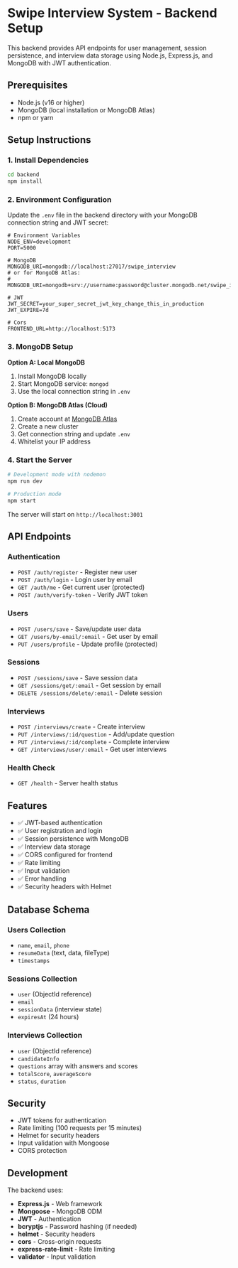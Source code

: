 # Swipe Interview System - Backend Setup

This backend provides API endpoints for user management, session persistence, and interview data storage using Node.js, Express.js, and MongoDB with JWT authentication.

## Prerequisites

- Node.js (v16 or higher)
- MongoDB (local installation or MongoDB Atlas)
- npm or yarn

## Setup Instructions

### 1. Install Dependencies

```bash
cd backend
npm install
```

### 2. Environment Configuration

Update the `.env` file in the backend directory with your MongoDB connection string and JWT secret:

```env
# Environment Variables
NODE_ENV=development
PORT=5000

# MongoDB
MONGODB_URI=mongodb://localhost:27017/swipe_interview
# or for MongoDB Atlas:
# MONGODB_URI=mongodb+srv://username:password@cluster.mongodb.net/swipe_interview

# JWT
JWT_SECRET=your_super_secret_jwt_key_change_this_in_production
JWT_EXPIRE=7d

# Cors
FRONTEND_URL=http://localhost:5173
```

### 3. MongoDB Setup

**Option A: Local MongoDB**
1. Install MongoDB locally
2. Start MongoDB service: `mongod`
3. Use the local connection string in `.env`

**Option B: MongoDB Atlas (Cloud)**
1. Create account at [MongoDB Atlas](https://www.mongodb.com/atlas)
2. Create a new cluster
3. Get connection string and update `.env`
4. Whitelist your IP address

### 4. Start the Server

```bash
# Development mode with nodemon
npm run dev

# Production mode
npm start
```

The server will start on `http://localhost:3001`

## API Endpoints

### Authentication
- `POST /auth/register` - Register new user
- `POST /auth/login` - Login user by email
- `GET /auth/me` - Get current user (protected)
- `POST /auth/verify-token` - Verify JWT token

### Users
- `POST /users/save` - Save/update user data
- `GET /users/by-email/:email` - Get user by email
- `PUT /users/profile` - Update profile (protected)

### Sessions
- `POST /sessions/save` - Save session data
- `GET /sessions/get/:email` - Get session by email
- `DELETE /sessions/delete/:email` - Delete session

### Interviews
- `POST /interviews/create` - Create interview
- `PUT /interviews/:id/question` - Add/update question
- `PUT /interviews/:id/complete` - Complete interview
- `GET /interviews/user/:email` - Get user interviews

### Health Check
- `GET /health` - Server health status

## Features

- ✅ JWT-based authentication
- ✅ User registration and login
- ✅ Session persistence with MongoDB
- ✅ Interview data storage
- ✅ CORS configured for frontend
- ✅ Rate limiting
- ✅ Input validation
- ✅ Error handling
- ✅ Security headers with Helmet

## Database Schema

### Users Collection
- `name`, `email`, `phone`
- `resumeData` (text, data, fileType)
- `timestamps`

### Sessions Collection
- `user` (ObjectId reference)
- `email`
- `sessionData` (interview state)
- `expiresAt` (24 hours)

### Interviews Collection
- `user` (ObjectId reference)
- `candidateInfo`
- `questions` array with answers and scores
- `totalScore`, `averageScore`
- `status`, `duration`

## Security

- JWT tokens for authentication
- Rate limiting (100 requests per 15 minutes)
- Helmet for security headers
- Input validation with Mongoose
- CORS protection

## Development

The backend uses:
- **Express.js** - Web framework
- **Mongoose** - MongoDB ODM
- **JWT** - Authentication
- **bcryptjs** - Password hashing (if needed)
- **helmet** - Security headers
- **cors** - Cross-origin requests
- **express-rate-limit** - Rate limiting
- **validator** - Input validation